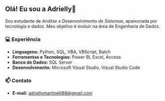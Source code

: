 ## Olá! Eu sou a Adrielly👋
Sou estudante de *Análise e Desenvolvimento de Sistemas*, apaixonada por tecnologia e dados. Meu objetivo é evoluir na área de Engenharia de Dados.

### 💻 Experiência

- **Linguagens:** Python, SQL, VBA, VBScript, Batch  
- **Ferramentas e Tecnologias:** Power BI, Excel, Access
- **Banco de Dados:** SQL Server
- **Desenvolvimento:** Microsoft Visual Studio, Visual Studio Code

### 📫 Contato

- **E-mail:** adriellymartinelli89@gmail.com  
